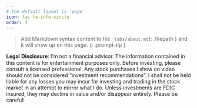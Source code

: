 ```yaml
---
# the default layout is 'page'
icon: fas fa-info-circle
order: 4
---
```


> Add Markdown syntax content to file `_tabs/about.md`{: .filepath } and it will show up on this page.
{: .prompt-tip }

𝐋𝐞𝐠𝐚𝐥 𝐃𝐢𝐬𝐜𝐥𝐨𝐬𝐮𝐫𝐞: I’m not a financial advisor. The information contained in this content is for entertainment purposes only. Before investing, please consult a licensed professional. Any stock purchases I show on video should not be considered “investment recommendations”. I shall not be held liable for any losses you may incur for investing and trading in the stock market in an attempt to mirror what I do. Unless investments are FDIC insured, they may decline in value and/or disappear entirely. Please be careful!

